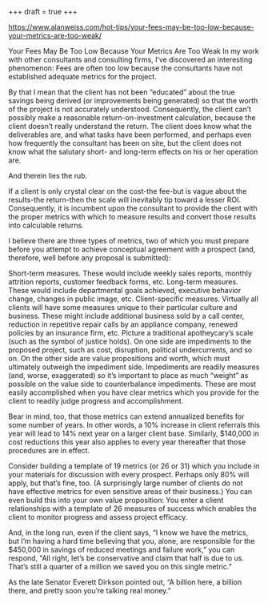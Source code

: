 +++
draft = true
+++

https://www.alanweiss.com/hot-tips/your-fees-may-be-too-low-because-your-metrics-are-too-weak/

Your Fees May Be Too Low Because Your Metrics Are Too Weak
In my work with other consultants and consulting firms, I’ve discovered an interesting phenomenon: Fees are often too low because the consultants have not established adequate metrics for the project.

By that I mean that the client has not been “educated” about the true savings being derived (or improvements being generated) so that the worth of the project is not accurately understood. Consequently, the client can’t possibly make a reasonable return-on-investment calculation, because the client doesn’t really understand the return. The client does know what the deliverables are, and what tasks have been performed, and perhaps even how frequently the consultant has been on site, but the client does not know what the salutary short- and long-term effects on his or her operation are.

And therein lies the rub.

If a client is only crystal clear on the cost-the fee-but is vague about the results-the return-then the scale will inevitably tip toward a lesser ROI. Consequently, it is incumbent upon the consultant to provide the client with the proper metrics with which to measure results and convert those results into calculable returns.

I believe there are three types of metrics, two of which you must prepare before you attempt to achieve conceptual agreement with a prospect (and, therefore, well before any proposal is submitted):

Short-term measures. These would include weekly sales reports, monthly attrition reports, customer feedback forms, etc.
Long-term measures. These would include departmental goals achieved, executive behavior change, changes in public image, etc.
Client-specific measures. Virtually all clients will have some measures unique to their particular culture and business. These might include additional business sold by a call center, reduction in repetitive repair calls by an appliance company, renewed policies by an insurance firm, etc.
Picture a traditional apotheycary’s scale (such as the symbol of justice holds). On one side are impediments to the proposed project, such as cost, disruption, political undercurrents, and so on. On the other side are value propositions and worth, which must ultimately outweigh the impediment side. Impediments are readily measures (and, worse, exaggerated) so it’s important to place as much “weight” as possible on the value side to counterbalance impediments. These are most easily accomplished when you have clear metrics which you provide for the client to readily judge progress and accomplishment.

Bear in mind, too, that those metrics can extend annualized benefits for some number of years. In other words, a 10% increase in client referrals this year will lead to 14% next year on a larger client base. Similarly, $140,000 in cost reductions this year also applies to every year thereafter that those procedures are in effect.

Consider building a template of 19 metrics (or 26 or 31) which you include in your materials for discussion with every prospect. Perhaps only 80% will apply, but that’s fine, too. (A surprisingly large number of clients do not have effective metrics for even sensitive areas of their business.) You can even build this into your own value proposition: You enter a client relationships with a template of 26 measures of success which enables the client to monitor progress and assess project efficacy.

And, in the long run, even if the client says, “I know we have the metrics, but I’m having a hard time believing that you, alone, are responsible for the $450,000 in savings of reduced meetings and failure work,” you can respond, “All right, let’s be conservative and claim that half is due to us. That’s still a quarter of a million we saved you on this single metric.”

As the late Senator Everett Dirkson pointed out, “A billion here, a billion there, and pretty soon you’re talking real money.”
